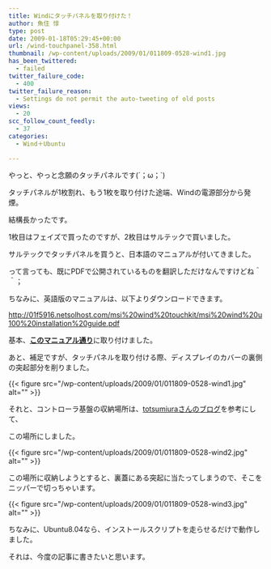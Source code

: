 ```yaml
---
title: Windにタッチパネルを取り付けた！
author: 魚住 惇
type: post
date: 2009-01-18T05:29:45+00:00
url: /wind-touchpanel-358.html
thumbnail: /wp-content/uploads/2009/01/011809-0528-wind1.jpg
has_been_twittered:
  - failed
twitter_failure_code:
  - 400
twitter_failure_reason:
  - Settings do not permit the auto-tweeting of old posts
views:
  - 20
scc_follow_count_feedly:
  - 37
categories:
  - Wind＋Ubuntu

---
```

やっと、やっと念願のタッチパネルです(´；ω；\`)



<!--more-->

タッチパネルが1枚割れ、もう1枚を取り付けた途端、Windの電源部分から発煙。

結構長かったです。

1枚目はフェイズで買ったのですが、2枚目はサルテックで買いました。

サルテックでタッチパネルを買うと、日本語のマニュアルが付いてきました。

って言っても、既にPDFで公開されているものを翻訳しただけなんですけどね＾＾；

ちなみに、英語版のマニュアルは、以下よりダウンロードできます。

http://01f5916.netsolhost.com/msi%20wind%20touchkit/msi%20wind%20u100%20installation%20guide.pdf

基本、<span style="text-decoration: underline;"><b>このマニュアル通り</b></span>に取り付けました。

あと、補足ですが、タッチパネルを取り付ける際、ディスプレイのカバーの裏側の突起部分を削りました。

{{< figure src="/wp-content/uploads/2009/01/011809-0528-wind1.jpg" alt="" >}} 

それと、コントローラ基盤の収納場所は、[totsumiuraさんのブログ][1]を参考にして、

この場所にしました。

{{< figure src="/wp-content/uploads/2009/01/011809-0528-wind2.jpg" alt="" >}} 

この場所に収納しようとすると、裏蓋にある突起に当たってしまうので、そこをニッパーで切っちゃいます。

{{< figure src="/wp-content/uploads/2009/01/011809-0528-wind3.jpg" alt="" >}} 

ちなみに、Ubuntu8.04なら、インストールスクリプトを走らせるだけで動作しました。

それは、今度の記事に書きたいと思います。

 [1]: http://totsumiura.exblog.jp/9388263/